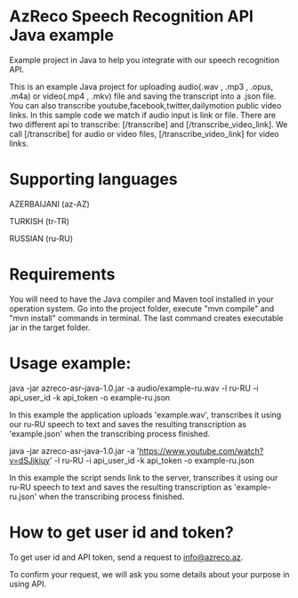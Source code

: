 # AzReco Speech Recognition API Java example
Example project in Java to help you integrate with our speech recognition API.

This is an example Java project for uploading audio(.wav , .mp3 , .opus, .m4a) or video(.mp4 , .mkv) file and saving the transcript into a .json file.
You can also transcribe youtube,facebook,twitter,dailymotion public video links. In this sample code we match if audio input is link or file. 
There are two different api to transcribe: [/transcribe] and [/transcribe_video_link]. We call [/transcribe] for audio or video files, [/transcribe_video_link] for video links.

# Supporting languages
AZERBAIJANI (az-AZ)

TURKISH  (tr-TR)

RUSSIAN  (ru-RU)

# Requirements

You will need to have the Java compiler and Maven tool installed in your operation system.
Go into the project folder, execute "mvn compile" and "mvn install" commands in terminal. The last command creates executable jar in the target folder.

# Usage example:

java -jar azreco-asr-java-1.0.jar -a audio/example-ru.wav -l ru-RU -i api_user_id -k api_token -o example-ru.json 

In this example the application uploads 'example.wav', transcribes it using our ru-RU speech to text and saves the resulting transcription as 'example.json' when the transcribing process finished.

java -jar azreco-asr-java-1.0.jar -a 'https://www.youtube.com/watch?v=dSJjkiuy' -l ru-RU -i api_user_id -k api_token -o example-ru.json

In this example the script sends link to the server, transcribes it using our ru-RU speech to text and saves the resulting transcription as 'example-ru.json' when the transcribing process finished.


# How to get user id and token?

To get user id and API token, send a request to info@azreco.az.

To confirm your request, we will ask you some details about your purpose in using API.
